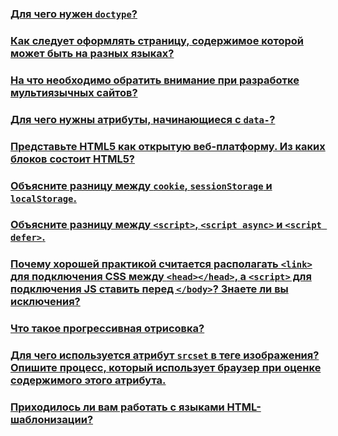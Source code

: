 ### [Для чего нужен `doctype`?](/HTML/1.md)
### [Как следует оформлять страницу, содержимое которой может быть на разных языках?](/HTML/2.md)
### [На что необходимо обратить внимание при разработке мультиязычных сайтов?](/HTML/3.md)
### [Для чего нужны атрибуты, начинающиеся с `data-`?](/HTML/4.md)
### [Представьте HTML5 как открытую веб-платформу. Из каких блоков состоит HTML5?](/HTML/5.md)
### [Объясните разницу между `cookie`, `sessionStorage` и `localStorage`.](/HTML/6.md)
### [Объясните разницу между `<script>`, `<script async>` и `<script defer>`.](/HTML/7.md)
### [Почему хорошей практикой считается располагать `<link>` для подключения CSS между `<head></head>`, а `<script>` для подключения JS ставить перед `</body>`? Знаете ли вы исключения?](/HTML/8.md)
### [Что такое прогрессивная отрисовка?](/HTML/9.md)
### [Для чего используется атрибут `srcset` в теге изображения? Опишите процесс, который использует браузер при оценке содержимого этого атрибута.](/HTML/10.md)
### [Приходилось ли вам работать с языками HTML-шаблонизации?](/HTML/11.md)
